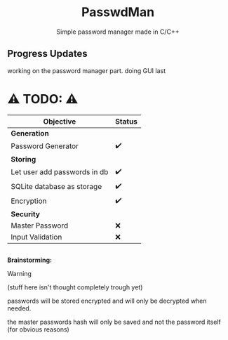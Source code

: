 <h1 align="center"> <b>PasswdMan</b> </h1>
<p align="center">Simple password manager made in C/C++</p>

## Progress Updates
working on the password manager part. doing GUI last

## 
# ⚠️ TODO: ⚠️
<!-- Some Goals for the Project. -->
| Objective | Status |
| --------- | ------ |
| **Generation** | |
| Password Generator | ✔️ | 
| **Storing** | |
| Let user add passwords in db | ✔️ |
| SQLite database as storage | ✔️ |
| Encryption | ✔️ |
| **Security** | |
| Master Password | ❌ |
| Input Validation | ❌ |
## 
**Brainstorming:**

> [!WARNING]
> (stuff here isn't thought completely trough yet)

passwords will be stored encrypted and will only be decrypted when needed.

the master passwords hash will only be saved and not the password itself (for obvious reasons)
